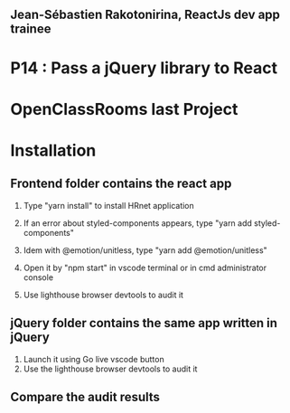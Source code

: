 ## Jean-Sébastien Rakotonirina, ReactJs dev app trainee

# P14 : Pass a jQuery library to React

# OpenClassRooms last Project


# Installation

## Frontend folder contains the react app

1. Type "yarn install" to install HRnet application
2. If an error about styled-components appears, type "yarn add styled-components"
3. Idem with @emotion/unitless, type "yarn add @emotion/unitless"
4. Open it by "npm start" in vscode terminal or in cmd administrator console

3. Use lighthouse browser devtools to audit it

## jQuery folder contains the same app written in jQuery

1. Launch it using Go live vscode button
2. Use the lighthouse browser devtools to audit it

## Compare the audit results
